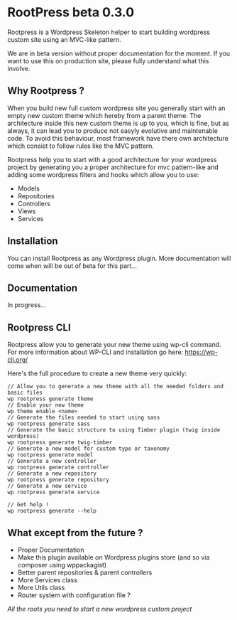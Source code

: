 # RootPress beta 0.3.0

Rootpress is a Wordpress Skeleton helper to start building wordpress custom site using an MVC-like pattern.

We are in beta version without proper documentation for the moment.
If you want to use this on production site, please fully understand what this involve.

## Why Rootpress ?

When you build new full custom wordpress site you generally start with an empty new custom theme which hereby from a parent theme.
The architecture inside this new custom theme is up to you, which is fine, but as always, it can lead you to produce not easyly evolutive and maintenable code.
To avoid this behaviour, most framework have there own architecture which consist to follow rules like the MVC pattern.

Rootpress help you to start with a good architecture for your wordpress project by generating you a proper architecture for mvc pattern-like and adding some wordpress filters and hooks which allow you to use:
- Models
- Repositories
- Controllers
- Views
- Services

## Installation

You can install Rootpress as any Wordpress plugin.
More documentation will come when will be out of beta for this part...

## Documentation 

In progress...

## Rootpress CLI

Rootpress allow you to generate your new theme using wp-cli command.
For more information about WP-CLI and installation go here: https://wp-cli.org/

Here's the full procedure to create a new theme very quickly:
```
// Allow you to generate a new theme with all the needed folders and basic files
wp rootpress generate theme
// Enable your new theme
wp theme enable <name>
// Generate the files needed to start using sass
wp rootpress generate sass
// Generate the basic structure to using Timber plugin (twig inside wordpress)
wp rootpress generate twig-timber
// Generate a new model for custom type or taxonomy
wp rootpress generate model
// Generate a new controller
wp rootpress generate controller
// Generate a new repository
wp rootpress generate repository
// Generate a new service
wp rootpress generate service

// Get help !
wp rootpress generate --help
```

## What except from the future ?

- Proper Documentation
- Make this plugin available on Wordpress plugins store (and so via composer using wppackagist)
- Better parent repositories & parent controllers
- More Services class
- More Utils class
- Router system with configuration file ?


*All the roots you need to start a new wordpress custom project*